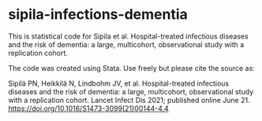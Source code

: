# sipila-infections-dementia
This is statistical code for Sipila et al. Hospital-treated infectious diseases and the risk of dementia: a large, multicohort, observational study with a replication cohort.

The code was created using Stata. Use freely but please cite the source as:

Sipilä PN, Heikkilä N, Lindbohm JV, et al. Hospital-treated infectious diseases and the risk of dementia: a large, multicohort, observational study with a replication cohort. Lancet Infect Dis 2021; published online June 21. https://doi.org/10.1016/S1473-3099(21)00144-4.4
